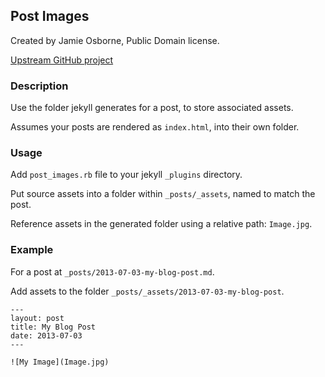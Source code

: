 ## Post Images

Created by Jamie Osborne, Public Domain license.

[Upstream GitHub project](https://github.com/jmeosbn/post_images)


### Description

Use the folder jekyll generates for a post, to store associated assets.

Assumes your posts are rendered as `index.html`, into their own folder.


### Usage

Add `post_images.rb` file to your jekyll `_plugins` directory.

Put source assets into a folder within `_posts/_assets`, named to match the post.

Reference assets in the generated folder using a relative path: `Image.jpg`.


### Example

For a post at `_posts/2013-07-03-my-blog-post.md`.

Add assets to the folder `_posts/_assets/2013-07-03-my-blog-post`.

    ---
    layout: post
    title: My Blog Post
    date: 2013-07-03
    ---

    ![My Image](Image.jpg)
